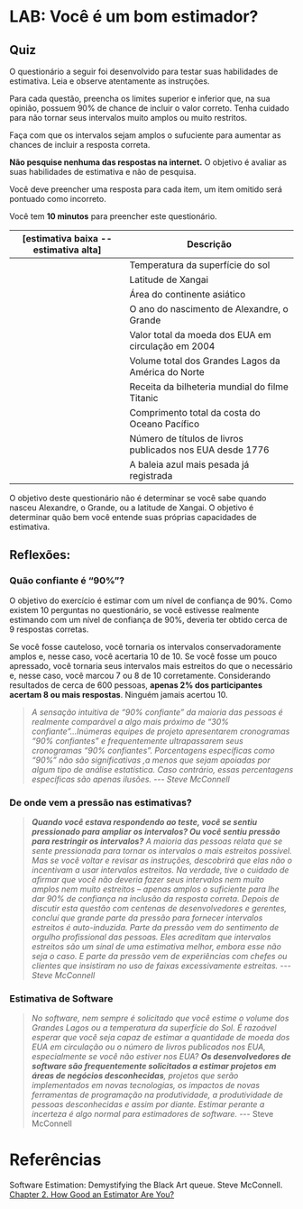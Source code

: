 # LAB:  Você é um bom estimador?


## Quiz
O questionário a seguir foi desenvolvido para testar suas habilidades de estimativa. Leia e observe atentamente as instruções.

Para cada questão, preencha os limites superior e inferior que, na sua opinião, possuem 90% de chance de incluir o valor correto. 
Tenha cuidado para não tornar seus intervalos muito amplos ou muito restritos. 

Faça com que os intervalos sejam amplos o sufuciente para aumentar as chances de incluir a resposta correta.

**Não pesquise nenhuma das respostas na internet.** O objetivo é avaliar as suas habilidades de estimativa e não de pesquisa.

Você deve preencher uma resposta para cada item, um item omitido será pontuado como incorreto.

Você tem **10 minutos** para preencher este questionário.

| [estimativa baixa --  estimativa alta]  | Descrição  |
|---|---|
|   | Temperatura da superfície do sol  | 
|   | Latitude de Xangai  |
|   | Área do continente asiático |
|   | O ano do nascimento de Alexandre, o Grande |
|   | Valor total da moeda dos EUA em circulação em 2004 |
|   | Volume total dos Grandes Lagos da América do Norte |
|   | Receita da bilheteria mundial do filme Titanic |
|   | Comprimento total da costa do Oceano Pacífico |
|   | Número de títulos de livros publicados nos EUA desde 1776 |
|   | A baleia azul mais pesada já registrada |


O objetivo deste questionário não é determinar se você sabe quando nasceu Alexandre, o Grande, ou a latitude de Xangai. O  objetivo é determinar quão bem você entende suas próprias capacidades de estimativa.


## Reflexões: 

### Quão confiante é “90%”?

O objetivo do exercício é estimar com um nível de confiança de 90%. Como existem 10 perguntas no questionário, se você estivesse realmente estimando com um nível de confiança de 90%, deveria ter obtido cerca de 9 respostas corretas.

Se você fosse cauteloso, você tornaria os intervalos conservadoramente amplos e, nesse caso, você acertaria 10 de 10. 
Se você fosse um pouco apressado, você tornaria seus intervalos mais estreitos do que o necessário e, nesse caso, você marcou 7 ou 8 de 10 corretamente. Considerando resultados de cerca de 600 pessoas, **apenas 2% dos participantes acertam 8 ou mais respostas**. Ninguém jamais acertou 10.

> *A sensação intuitiva de “90% confiante” da maioria das pessoas é realmente comparável a algo mais próximo de “30% confiante”...Inúmeras equipes de projeto apresentarem cronogramas “90% confiantes” e frequentemente ultrapassarem seus cronogramas “90% confiantes”. Porcentagens específicas como “90%” não são significativas ,a menos que sejam apoiadas por algum tipo de análise estatística. Caso contrário, essas percentagens específicas são apenas ilusões.  --- Steve McConnell*

### De onde vem a pressão nas estimativas?

> ***Quando você estava respondendo ao teste, você se sentiu pressionado para ampliar os intervalos? Ou você sentiu pressão para restringir os intervalos?** A maioria das pessoas relata que se sente pressionada para tornar os intervalos o mais estreitos possível. Mas se você voltar e revisar as instruções, descobrirá que elas não o incentivam a usar intervalos estreitos. Na verdade, tive o cuidado de afirmar que você não deveria fazer seus intervalos nem muito amplos nem muito estreitos – apenas amplos o suficiente para lhe dar 90% de confiança na inclusão da resposta correta.
Depois de discutir esta questão com centenas de desenvolvedores e gerentes, concluí que grande parte da pressão para fornecer intervalos estreitos é auto-induzida. Parte da pressão vem do sentimento de orgulho profissional das pessoas. Eles acreditam que intervalos estreitos são um sinal de uma estimativa melhor, embora esse não seja o caso. E parte da pressão vem de experiências com chefes ou clientes que insistiram no uso de faixas excessivamente estreitas. --- Steve McConnell*

### Estimativa de Software

> *No software, nem sempre é solicitado que você estime o volume dos Grandes Lagos ou a temperatura da superfície do Sol. É razoável esperar que você seja capaz de estimar a quantidade de moeda dos EUA em circulação ou o número de livros publicados nos EUA, especialmente se você não estiver nos EUA? **Os desenvolvedores de software são frequentemente solicitados a estimar projetos em áreas de negócios desconhecidas**, projetos que serão implementados em novas tecnologias, os impactos de novas ferramentas de programação na produtividade, a produtividade de pessoas desconhecidas e assim por diante. Estimar perante a incerteza é algo normal para estimadores de software.* --- Steve McConnell


# Referências

Software Estimation: Demystifying the Black Art queue. Steve McConnell. [Chapter 2. How Good an Estimator Are You?](https://learning.oreilly.com/library/view/software-estimation-demystifying/0735605351/ch02.html#discussion_of_quiz_results)
